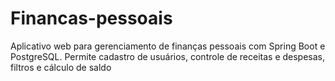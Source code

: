 # Financas-pessoais
Aplicativo web para gerenciamento de finanças pessoais com Spring Boot e PostgreSQL. Permite cadastro de usuários, controle de receitas e despesas, filtros e cálculo de saldo
